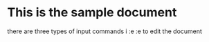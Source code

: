 # This is the sample document
there are three types of input commands i :e
:e to edit the document

